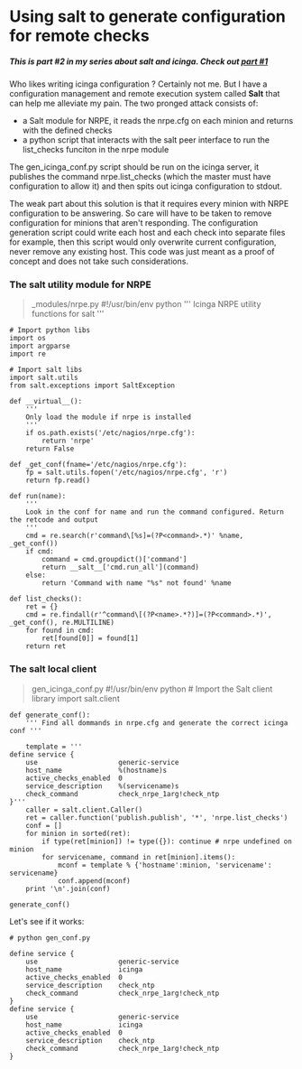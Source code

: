 # Using salt to generate configuration for remote checks

##### This is part #2 in my series about salt and icinga. Check out [part #1](http://hveem.no/2013/01/05/salt-icinga-nrpe-replacement)

Who likes writing icinga configuration ? Certainly not me. But I have a configuration management and remote execution system called **Salt** that can help me alleviate my pain. 
The two pronged attack consists of:

- a Salt module for NRPE, it reads the nrpe.cfg on each minion and returns with the defined checks
- a python script that interacts with the salt peer interface to run the list_checks funciton in the nrpe module

The gen\_icinga\_conf.py script should be run on the icinga server, it publishes the command nrpe.list_checks (which the master must have configuration to allow it) and then spits out icinga configuration to stdout.

The weak part about this solution is that it requires every minion with NRPE configuration to be answering. So care will have to be taken to remove configuration for minions that aren't responding. The configuration generation script could write each host and each check into separate files for example, then this script would only overwrite current configuration, never remove any existing host. This code was just meant as a proof of concept and does not take such considerations.


### The salt utility module for NRPE
> _modules/nrpe.py
    #!/usr/bin/env python
    '''
    Icinga NRPE utility functions for salt
    '''

    # Import python libs
    import os
    import argparse
    import re

    # Import salt libs
    import salt.utils
    from salt.exceptions import SaltException

    def __virtual__():
        '''
        Only load the module if nrpe is installed
        '''
        if os.path.exists('/etc/nagios/nrpe.cfg'):
            return 'nrpe'
        return False

    def _get_conf(fname='/etc/nagios/nrpe.cfg'):
        fp = salt.utils.fopen('/etc/nagios/nrpe.cfg', 'r')
        return fp.read()

    def run(name):
        '''
        Look in the conf for name and run the command configured. Return the retcode and output
        '''
        cmd = re.search(r'command\[%s]=(?P<command>.*)' %name, _get_conf())
        if cmd:
            command = cmd.groupdict()['command']
            return __salt__['cmd.run_all'](command)
        else:
            return 'Command with name "%s" not found' %name

    def list_checks():
        ret = {}
        cmd = re.findall(r'^command\[(?P<name>.*?)]=(?P<command>.*)', _get_conf(), re.MULTILINE)
        for found in cmd:
            ret[found[0]] = found[1]
        return ret


### The salt local client

> gen\_icinga\_conf.py
    #!/usr/bin/env python
    # Import the Salt client library
    import salt.client

    def generate_conf():
        ''' Find all dommands in nrpe.cfg and generate the correct icinga conf '''

        template = '''
    define service {
        use                    generic-service
        host_name              %(hostname)s
        active_checks_enabled  0
        service_description    %(servicename)s
        check_command          check_nrpe_1arg!check_ntp
    }'''
        caller = salt.client.Caller()
        ret = caller.function('publish.publish', '*', 'nrpe.list_checks')
        conf = []
        for minion in sorted(ret):
            if type(ret[minion]) != type({}): continue # nrpe undefined on minion
            for servicename, command in ret[minion].items():
                mconf = template % {'hostname':minion, 'servicename': servicename}
                conf.append(mconf)
        print '\n'.join(conf)

    generate_conf()

Let's see if it works:

    # python gen_conf.py

    define service {
        use                    generic-service
        host_name              icinga 
        active_checks_enabled  0
        service_description    check_ntp
        check_command          check_nrpe_1arg!check_ntp
    }
    define service {
        use                    generic-service
        host_name              icinga 
        active_checks_enabled  0
        service_description    check_ntp
        check_command          check_nrpe_1arg!check_ntp
    }


